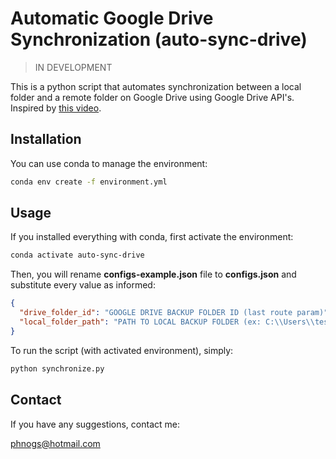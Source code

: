 # Automatic Google Drive Synchronization (auto-sync-drive)

> IN DEVELOPMENT

This is a python script that automates synchronization between a local folder and a remote folder on Google Drive using Google Drive API's. Inspired by [this video](https://www.youtube.com/watch?v=LSP9PUx7n04).

## Installation

You can use conda to manage the environment:

```bash
conda env create -f environment.yml
```

## Usage

If you installed everything with conda, first activate the environment:

```bash
conda activate auto-sync-drive
```

Then, you will rename **configs-example.json** file to **configs.json** and substitute every value as informed:

```json
{
  "drive_folder_id": "GOOGLE DRIVE BACKUP FOLDER ID (last route param)",
  "local_folder_path": "PATH TO LOCAL BACKUP FOLDER (ex: C:\\Users\\test\\backup)"
}
```

To run the script (with activated environment), simply:

```bash
python synchronize.py
```

## Contact

If you have any suggestions, contact me:

<phnogs@hotmail.com>
